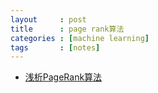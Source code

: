 ```yaml
---
layout     : post
title      : page rank算法
categories : [machine learning]
tags       : [notes]
---
```


- [浅析PageRank算法](http://blog.codinglabs.org/articles/intro-to-pagerank.html)
